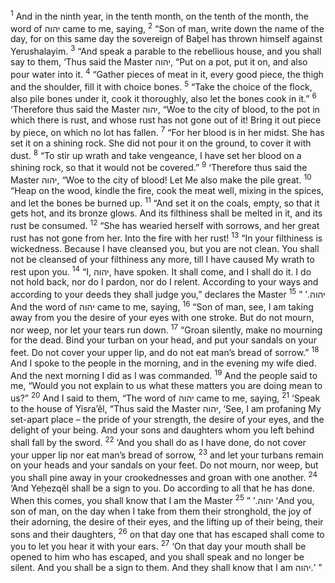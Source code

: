 <sup>1</sup> And in the ninth year, in the tenth month, on the tenth of the month, the word of יהוה came to me, saying,
<sup>2</sup> “Son of man, write down the name of the day, for on this same day the sovereign of Baḇel has thrown himself against Yerushalayim.
<sup>3</sup> “And speak a parable to the rebellious house, and you shall say to them, ‘Thus said the Master יהוה, “Put on a pot, put it on, and also pour water into it.
<sup>4</sup> “Gather pieces of meat in it, every good piece, the thigh and the shoulder, fill it with choice bones.
<sup>5</sup> “Take the choice of the flock, also pile bones under it, cook it thoroughly, also let the bones cook in it.”
<sup>6</sup> ‘Therefore thus said the Master יהוה, “Woe to the city of blood, to the pot in which there is rust, and whose rust has not gone out of it! Bring it out piece by piece, on which no lot has fallen.
<sup>7</sup> “For her blood is in her midst. She has set it on a shining rock. She did not pour it on the ground, to cover it with dust.
<sup>8</sup> “To stir up wrath and take vengeance, I have set her blood on a shining rock, so that it would not be covered.”
<sup>9</sup> ‘Therefore thus said the Master יהוה, “Woe to the city of blood! Let Me also make the pile great.
<sup>10</sup> “Heap on the wood, kindle the fire, cook the meat well, mixing in the spices, and let the bones be burned up.
<sup>11</sup> “And set it on the coals, empty, so that it gets hot, and its bronze glows. And its filthiness shall be melted in it, and its rust be consumed.
<sup>12</sup> “She has wearied herself with sorrows, and her great rust has not gone from her. Into the fire with her rust!
<sup>13</sup> “In your filthiness is wickedness. Because I have cleansed you, but you are not clean. You shall not be cleansed of your filthiness any more, till I have caused My wrath to rest upon you.
<sup>14</sup> “I, יהוה, have spoken. It shall come, and I shall do it. I do not hold back, nor do I pardon, nor do I relent. According to your ways and according to your deeds they shall judge you,” declares the Master יהוה.’ ”
<sup>15</sup> And the word of יהוה came to me, saying,
<sup>16</sup> “Son of man, see, I am taking away from you the desire of your eyes with one stroke. But do not mourn, nor weep, nor let your tears run down.
<sup>17</sup> “Groan silently, make no mourning for the dead. Bind your turban on your head, and put your sandals on your feet. Do not cover your upper lip, and do not eat man’s bread of sorrow.”
<sup>18</sup> And I spoke to the people in the morning, and in the evening my wife died. And the next morning I did as I was commanded.
<sup>19</sup> And the people said to me, “Would you not explain to us what these matters you are doing mean to us?”
<sup>20</sup> And I said to them, “The word of יהוה came to me, saying,
<sup>21</sup> ‘Speak to the house of Yisra’ĕl, “Thus said the Master יהוה, ‘See, I am profaning My set-apart place – the pride of your strength, the desire of your eyes, and the delight of your being. And your sons and daughters whom you left behind shall fall by the sword.
<sup>22</sup> ‘And you shall do as I have done, do not cover your upper lip nor eat man’s bread of sorrow,
<sup>23</sup> and let your turbans remain on your heads and your sandals on your feet. Do not mourn, nor weep, but you shall pine away in your crookednesses and groan with one another.
<sup>24</sup> ‘And Yeḥezqĕl shall be a sign to you. Do according to all that he has done. When this comes, you shall know that I am the Master יהוה.’ ”
<sup>25</sup> ‘And you, son of man, on the day when I take from them their stronghold, the joy of their adorning, the desire of their eyes, and the lifting up of their being, their sons and their daughters,
<sup>26</sup> on that day one that has escaped shall come to you to let you hear it with your ears.
<sup>27</sup> ‘On that day your mouth shall be opened to him who has escaped, and you shall speak and no longer be silent. And you shall be a sign to them. And they shall know that I am יהוה.’ ”
